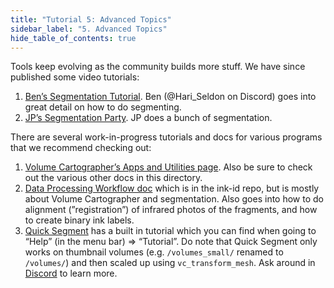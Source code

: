 ```yaml
---
title: "Tutorial 5: Advanced Topics"
sidebar_label: "5. Advanced Topics"
hide_table_of_contents: true
---
```


<head>
  <html data-theme="dark" />

  <meta
    name="description"
    content="A $1,000,000+ machine learning and computer vision competition"
  />

  <meta property="og:type" content="website" />
  <meta property="og:url" content="https://scrollprize.org" />
  <meta property="og:title" content="Vesuvius Challenge" />
  <meta
    property="og:description"
    content="A $1,000,000+ machine learning and computer vision competition"
  />
  <meta
    property="og:image"
    content="https://scrollprize.org/img/social/opengraph.jpg"
  />

  <meta property="twitter:card" content="summary_large_image" />
  <meta property="twitter:url" content="https://scrollprize.org" />
  <meta property="twitter:title" content="Vesuvius Challenge" />
  <meta
    property="twitter:description"
    content="A $1,000,000+ machine learning and computer vision competition"
  />
  <meta
    property="twitter:image"
    content="https://scrollprize.org/img/social/opengraph.jpg"
  />
</head>

Tools keep evolving as the community builds more stuff. We have since published some video tutorials:
1. [Ben’s Segmentation Tutorial](https://www.youtube.com/watch?v=gcSQKiHdISw). Ben (@Hari_Seldon on Discord) goes into great detail on how to do segmenting.
2. [JP’s Segmentation Party](https://www.youtube.com/watch?v=zKMVNaA2GdU). JP does a bunch of segmentation.

There are several work-in-progress tutorials and docs for various programs that we recommend checking out:
1. [Volume Cartographer’s Apps and Utilities page](https://github.com/educelab/volume-cartographer/blob/develop/docs/pages/apps-list.md). Also be sure to check out the various other docs in this directory.
2. [Data Processing Workflow doc](https://github.com/educelab/ink-id/blob/develop/docs/data-processing-workflow.md) which is in the ink-id repo, but is mostly about Volume Cartographer and segmentation. Also goes into how to do alignment (”registration”) of infrared photos of the fragments, and how to create binary ink labels.
3. [Quick Segment](https://github.com/educelab/quick-segment) has a built in tutorial which you can find when going to “Help” (in the menu bar) => “Tutorial”. Do note that Quick Segment only works on thumbnail volumes (e.g. `/volumes_small/` renamed to `/volumes/`) and then scaled up using `vc_transform_mesh`. Ask around in [Discord](https://discord.gg/V4fJhvtaQn) to learn more.
